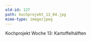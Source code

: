 ```yaml
---
old-id: 127
path: kochprojekt_13_04.jpg
mime-type: image/jpeg
---
```

Kochprojekt Woche 13:
Kartoffelhälften
